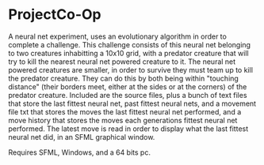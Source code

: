 # ProjectCo-Op

A neural net experiment, uses an evolutionary algorithm in order to complete a challenge. This challenge consists of 
this neural net belonging to two creatures inhabitting a 10x10 grid, with a predator creature that will try to kill the nearest 
neural net powered creature to it. The neural net powered creatures are smaller, in order to survive they must team up to kill
the predator creature. They can do this by both being within "touching distance" (their borders meet, either at the sides or at the corners)
of the predator creature. Included are the source files, plus a bunch of text files that store the last fittest neural net, past
fittest neural nets, and a movement file txt that stores the moves the last fittest neural net performed, and a move history that stores
the moves each generations fittest neural net performed. The latest move is read in order to display what the last fittest neural net
did, in an SFML graphical window.

Requires SFML, Windows, and a 64 bits pc.
